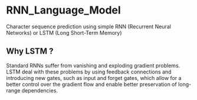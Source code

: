 # RNN_Language_Model
Character sequence prediction using simple RNN (Recurrent Neural Networks) or LSTM (Long Short-Term Memory)

## Why LSTM ?
Standard RNNs suffer from vanishing and exploding gradient problems. LSTM deal with these problems by using feedback connections and introducing new gates, such as input and forget gates, which allow for a better control over the gradient flow and enable better preservation of long-range dependencies.
